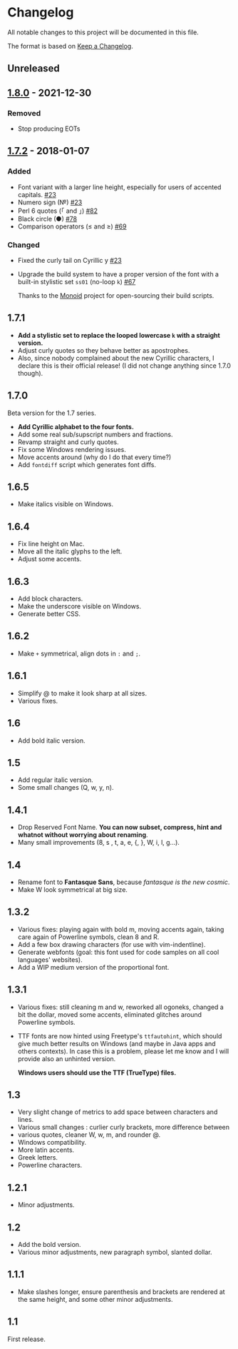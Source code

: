 # Changelog

All notable changes to this project will be documented in this file.

The format is based on [Keep a Changelog](http://keepachangelog.com/en/1.0.0/).

## Unreleased

## [1.8.0] - 2021-12-30

### Removed
- Stop producing EOTs

[1.8.0]: https://github.com/spinda/fantasque-sans-ligatures/releases/tag/v1.8.0

## [1.7.2] - 2018-01-07

### Added
- Font variant with a larger line height, especially for users of accented
  capitals. [#23]
- Numero sign (№) [#23]
- Perl 6 quotes (｢ and ｣) [#82]
- Black circle (●) [#78]
- Comparison operators (≤ and ≥) [#69]

### Changed
- Fixed the curly tail on Cyrillic у [#23]
- Upgrade the build system to have a proper version of the font with
  a built-in stylistic set `ss01` (no-loop `k`) [#67]

  Thanks to the [Monoid](https://github.com/larsenwork/monoid) project
  for open-sourcing their build scripts.

[#23]: https://github.com/belluzj/fantasque-sans/issues/23
[#67]: https://github.com/belluzj/fantasque-sans/issues/67
[#69]: https://github.com/belluzj/fantasque-sans/issues/69
[#78]: https://github.com/belluzj/fantasque-sans/issues/78
[#82]: https://github.com/belluzj/fantasque-sans/issues/82
[1.7.2]: https://github.com/belluzj/fantasque-sans/releases/tag/v1.7.2

## 1.7.1

- **Add a stylistic set to replace the looped lowercase `k` with
  a straight version.**
- Adjust curly quotes so they behave better as apostrophes.
- Also, since nobody complained about the new Cyrillic characters,
  I declare this is their official release! (I did not change
  anything since 1.7.0 though).

## 1.7.0

Beta version for the 1.7 series.

- **Add Cyrillic alphabet to the four fonts.**
- Add some real sub/supscript numbers and fractions.
- Revamp straight and curly quotes.
- Fix some Windows rendering issues.
- Move accents around (why do I do that every time?)
- Add `fontdiff` script which generates font diffs.

## 1.6.5
- Make italics visible on Windows.

## 1.6.4
- Fix line height on Mac.
- Move all the italic glyphs to the left.
- Adjust some accents.

## 1.6.3
- Add block characters.
- Make the underscore visible on Windows.
- Generate better CSS.

## 1.6.2
- Make `+` symmetrical, align dots in `:` and `;`.

## 1.6.1
- Simplify @ to make it look sharp at all sizes.
- Various fixes.

## 1.6
- Add bold italic version.

## 1.5
- Add regular italic version.
- Some small changes (Q, w, y, n).

## 1.4.1
- Drop Reserved Font Name. **You can now subset, compress, hint and
  whatnot without worrying about renaming**.
- Many small improvements (8, s , t, a, e, {, }, W, i, l, g...).

## 1.4
- Rename font to **Fantasque Sans**, because *fantasque is the new cosmic*.
- Make W look symmetrical at big size.

## 1.3.2
- Various fixes: playing again with bold m, moving accents again, taking
  care again of Powerline symbols, clean 8 and R.
- Add a few box drawing characters (for use with vim-indentline).
- Generate webfonts (goal: this font used for code samples on all cool
  languages' websites).
- Add a WIP medium version of the proportional font.

## 1.3.1
- Various fixes: still cleaning m and w, reworked all ogoneks, changed a
  bit the dollar, moved some accents, eliminated glitches around
  Powerline symbols.
- TTF fonts are now hinted using Freetype's `ttfautohint`, which should
  give much better results on Windows (and maybe in Java apps and others
  contexts). In case this is a problem, please let me know and I will
  provide also an unhinted version.

  **Windows users should use the TTF (TrueType) files.**

## 1.3
- Very slight change of metrics to add space between characters and lines.
- Various small changes : curlier curly brackets, more difference between
- various quotes, cleaner W, w, m, and rounder @.
- Windows compatibility.
- More latin accents.
- Greek letters.
- Powerline characters.

## 1.2.1
- Minor adjustments.

## 1.2
- Add the bold version.
- Various minor adjustments, new paragraph symbol, slanted dollar.

## 1.1.1
- Make slashes longer, ensure parenthesis and brackets are rendered at
  the same height, and some other minor adjustments.

## 1.1
First release.
